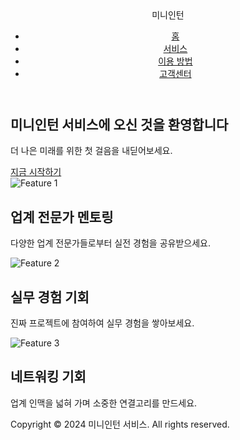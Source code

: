 <!DOCTYPE html>
<html lang="en">
<head>
<meta charset="UTF-8">
<meta name="viewport" content="width=device-width, initial-scale=1.0">
<title>미니인턴 서비스</title>
<link rel="stylesheet" href="styles.css">
</head>
<body>
<header>
    <nav>
        <div class="logo">미니인턴</div>
        <ul>
            <li><a href="#">홈</a></li>
            <li><a href="#">서비스</a></li>
            <li><a href="#">이용 방법</a></li>
            <li><a href="#">고객센터</a></li>
        </ul>
    </nav>
</header>

<section class="hero">
    <div class="hero-content">
        <h1>미니인턴 서비스에 오신 것을 환영합니다</h1>
        <p>더 나은 미래를 위한 첫 걸음을 내딛어보세요.</p>
        <a href="#" class="btn">지금 시작하기</a>
    </div>
</section>

<section class="features">
    <div class="feature">
        <img src="feature1.jpg" alt="Feature 1">
        <h2>업계 전문가 멘토링</h2>
        <p>다양한 업계 전문가들로부터 실전 경험을 공유받으세요.</p>
    </div>
    <div class="feature">
        <img src="feature2.jpg" alt="Feature 2">
        <h2>실무 경험 기회</h2>
        <p>진짜 프로젝트에 참여하여 실무 경험을 쌓아보세요.</p>
    </div>
    <div class="feature">
        <img src="feature3.jpg" alt="Feature 3">
        <h2>네트워킹 기회</h2>
        <p>업계 인맥을 넓혀 가며 소중한 연결고리를 만드세요.</p>
    </div>
</section>

<footer>
    <p>Copyright © 2024 미니인턴 서비스. All rights reserved.</p>
</footer>
</body>
</html>
